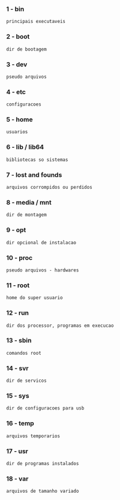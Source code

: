 ### 1 - bin

    principais executaveis


### 2 - boot

    dir de bootagem



### 3 - dev

    pseudo arquivos

### 4 - etc

    configuracoes



### 5 - home

    usuarios

### 6 - lib / lib64

    bibliotecas so sistemas

### 7 - lost and founds

    arquivos corrompidos ou perdidos


### 8 - media / mnt
    dir de montagem

### 9 - opt
    dir opcional de instalacao 

### 10 - proc
    pseudo arquivos - hardwares

### 11 - root
    home do super usuario

### 12 - run
    dir dos processor, programas em execucao

### 13 - sbin
    comandos root

### 14 - svr
    dir de servicos

### 15 - sys
    dir de configuracoes para usb

### 16 - temp
    arquivos temporarios

### 17 - usr
    dir de programas instalados

### 18 - var
    arquivos de tamanho variado